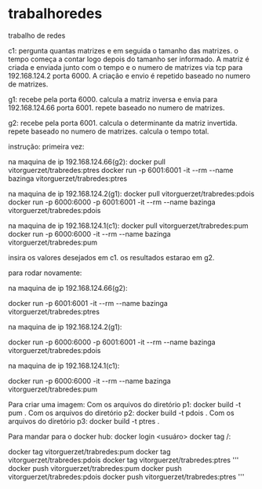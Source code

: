 # trabalhoredes
trabalho de redes 

c1:
pergunta quantas matrizes e em seguida o tamanho das matrizes.
o tempo começa a contar logo depois do tamanho ser informado.
A matriz é criada e enviada junto com o tempo e o numero de matrizes via tcp para 192.168.124.2 porta 6000.
A criação e envio é repetido baseado no numero de matrizes.

g1:
recebe pela porta 6000.
calcula a matriz inversa e envia para 192.168.124.66 porta 6001.
repete baseado no numero de matrizes.

g2:
recebe pela porta 6001.
calcula o determinante da matriz invertida.
repete baseado no numero de matrizes.
calcula o tempo total.

instrução:
primeira vez:

na maquina de ip 192.168.124.66(g2):
docker pull vitorguerzet/trabredes:ptres
docker run -p 6001:6001 -it --rm --name bazinga vitorguerzet/trabredes:ptres

na maquina de ip 192.168.124.2(g1):
docker pull vitorguerzet/trabredes:pdois
docker run -p 6000:6000 -p 6001:6001 -it --rm --name bazinga vitorguerzet/trabredes:pdois

na maquina de ip 192.168.124.1(c1):
docker pull vitorguerzet/trabredes:pum
docker run -p 6000:6000 -it --rm --name bazinga vitorguerzet/trabredes:pum

insira os valores desejados em c1.
os resultados estarao em g2.

para rodar novamente:

na maquina de ip 192.168.124.66(g2):

docker run -p 6001:6001 -it --rm --name bazinga vitorguerzet/trabredes:ptres

na maquina de ip 192.168.124.2(g1):

docker run -p 6000:6000 -p 6001:6001 -it --rm --name bazinga vitorguerzet/trabredes:pdois

na maquina de ip 192.168.124.1(c1):

docker run -p 6000:6000 -it --rm --name bazinga vitorguerzet/trabredes:pum

Para criar uma imagem:
Com os arquivos do diretório p1:
docker build -t pum .
Com os arquivos do diretório p2:
docker build -t pdois .
Com os arquivos do diretório p3:
docker build -t ptres .

Para mandar para o docker hub:
docker login <usuáro>
docker tag <usuario>/<diretorio>:<imagem>

docker tag vitorguerzet/trabredes:pum
docker tag vitorguerzet/trabredes:pdois
docker tag vitorguerzet/trabredes:ptres
'''
docker push vitorguerzet/trabredes:pum
docker push vitorguerzet/trabredes:pdois
docker push vitorguerzet/trabredes:ptres
'''


